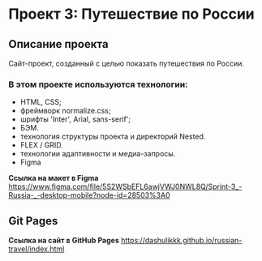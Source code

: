# Проект 3: Путешествие по России

## Описание проекта
Сайт-проект, созданный с целью показать путешествия по России. 
### В этом проекте используются технологии:

* HTML, CSS;
* фреймворк normalize.css;
* шрифты 'Inter', Arial, sans-serif';
* БЭМ.
* технология структуры проекта и директорий Nested.
* FLEX / GRID.
* технологии адаптивности и медиа-запросы.
* Figma

**Ссылка на макет в Figma**
https://www.figma.com/file/5S2WSbEFL6awjVWJ0NWL8Q/Sprint-3_-Russia-_-desktop-mobile?node-id=28503%3A0

## Git Pages

**Ссылка на сайт в GitHub Pages**
https://dashulikkk.github.io/russian-travel/index.html